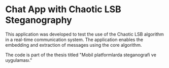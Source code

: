 # Chat App with Chaotic LSB Steganography

This application was developed to test the use of the Chaotic LSB algorithm in a real-time communication system. The application enables the embedding and extraction of messages using the core algorithm.

The code is part of the thesis titled "Mobil platformlarda steganografi ve uygulaması."
